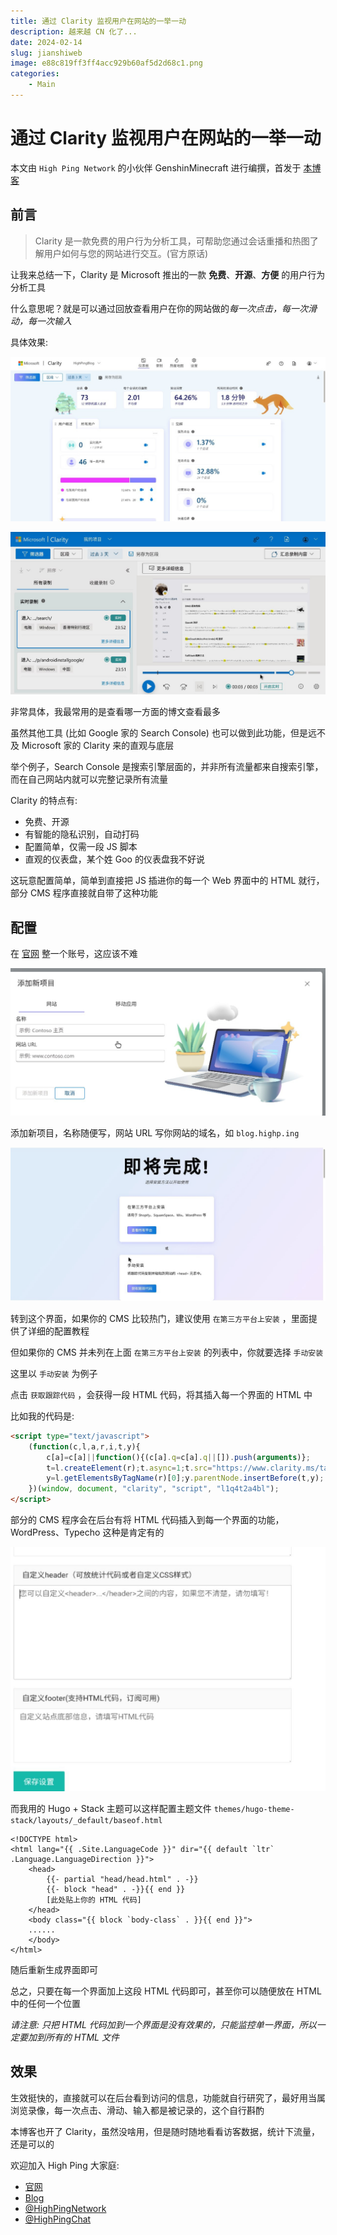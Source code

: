 ```yaml
---
title: 通过 Clarity 监视用户在网站的一举一动
description: 越来越 CN 化了...
date: 2024-02-14
slug: jianshiweb
image: e88c819ff3ff4acc929b60af5d2d68c1.png
categories:
    - Main
---
```


# 通过 Clarity 监视用户在网站的一举一动

本文由 `High Ping Network` 的小伙伴 GenshinMinecraft 进行编撰，首发于 [本博客](https://blog.highp.ing)

## 前言

> Clarity 是一款免费的用户行为分析工具，可帮助您通过会话重播和热图了解用户如何与您的网站进行交互。(官方原话)

让我来总结一下，Clarity 是 Microsoft 推出的一款 **免费**、**开源**、**方便** 的用户行为分析工具

什么意思呢？就是可以通过回放查看用户在你的网站做的*每一次点击，每一次滑动，每一次输入*

具体效果: 

![](IMG_20240215_000149_329.jpg)

![](IMG_20240214_235435_743.jpg)

非常具体，我最常用的是查看哪一方面的博文查看最多

虽然其他工具 (比如 Google 家的 Search Console) 也可以做到此功能，但是远不及 Microsoft 家的 Clarity 来的直观与底层

举个例子，Search Console 是搜索引擎层面的，并非所有流量都来自搜索引擎，而在自己网站内就可以完整记录所有流量

Clarity 的特点有: 
- 免费、开源
- 有智能的隐私识别，自动打码
- 配置简单，仅需一段 JS 脚本
- 直观的仪表盘，某个姓 Goo 的仪表盘我不好说

这玩意配置简单，简单到直接把 JS 插进你的每一个 Web 界面中的 HTML 就行，部分 CMS 程序直接就自带了这种功能

## 配置

在 [官网](https://clarity.microsoft.com/) 整一个账号，这应该不难

![](IMG_20240215_002037_294.jpg)

添加新项目，名称随便写，网站 URL 写你网站的域名，如 `blog.highp.ing`

![](IMG_20240215_002425_868.jpg)

转到这个界面，如果你的 CMS 比较热门，建议使用 `在第三方平台上安装` ，里面提供了详细的配置教程

但如果你的 CMS 并未列在上面 `在第三方平台上安装` 的列表中，你就要选择 `手动安装`

这里以 `手动安装` 为例子

点击 `获取跟踪代码` ，会获得一段 HTML 代码，将其插入每一个界面的 HTML 中

比如我的代码是: 

```html
<script type="text/javascript">
    (function(c,l,a,r,i,t,y){
        c[a]=c[a]||function(){(c[a].q=c[a].q||[]).push(arguments)};
        t=l.createElement(r);t.async=1;t.src="https://www.clarity.ms/tag/"+i;
        y=l.getElementsByTagName(r)[0];y.parentNode.insertBefore(t,y);
    })(window, document, "clarity", "script", "l1q4t2a4bl");
</script>
```

部分的 CMS 程序会在后台有将 HTML 代码插入到每一个界面的功能，WordPress、Typecho 这种是肯定有的

![](IMG_20240215_003531_471.jpg)

而我用的 Hugo + Stack 主题可以这样配置主题文件 `themes/hugo-theme-stack/layouts/_default/baseof.html`

```
<!DOCTYPE html>
<html lang="{{ .Site.LanguageCode }}" dir="{{ default `ltr` .Language.LanguageDirection }}">
    <head>
        {{- partial "head/head.html" . -}}
        {{- block "head" . -}}{{ end }}
		[此处贴上你的 HTML 代码]
    </head>
    <body class="{{ block `body-class` . }}{{ end }}">
    ......
    </body>
</html>
```

随后重新生成界面即可

总之，只要在每一个界面加上这段 HTML 代码即可，甚至你可以随便放在 HTML 中的任何一个位置

*请注意: 只把 HTML 代码加到一个界面是没有效果的，只能监控单一界面，所以一定要加到所有的 HTML 文件*

## 效果

生效挺快的，直接就可以在后台看到访问的信息，功能就自行研究了，最好用当属浏览录像，每一次点击、滑动、输入都是被记录的，这个自行斟酌

本博客也开了 Clarity，虽然没啥用，但是随时随地看看访客数据，统计下流量，还是可以的

欢迎加入 High Ping 大家庭:
- [官网](https://highp.ing)
- [Blog](https://blog.highp.ing)
- [@HighPingNetwork](https://t.me/HighPingNetwork)
- [@HighPingChat](https://t.me/highpingchat)